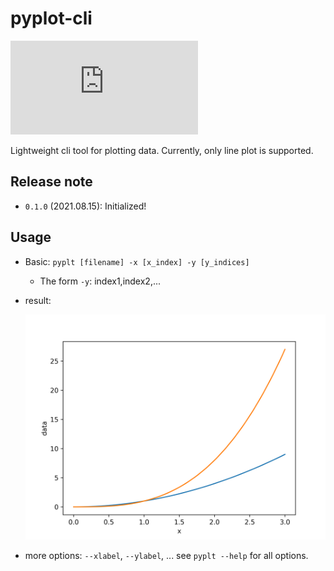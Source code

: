 # pyplot-cli

![Coverage Badge](https://img.shields.io/endpoint?url=https://gist.githubusercontent.com/mjhong0708/13e2bab396cb1eb44f14dd08787f89bd/raw/pyplot-cli__pull_##.json)

Lightweight cli tool for plotting data. Currently, only line plot is supported.

## Release note

- `0.1.0` (2021.08.15): Initialized!

## Usage

- Basic: `pyplt [filename] -x [x_index] -y [y_indices]`
  - The form `-y`: index1,index2,...
- result:

    ![example](examples/example.png)

- more options: `--xlabel`, `--ylabel`, ... see `pyplt --help` for all options.

